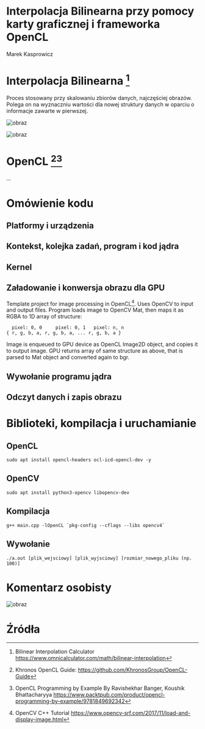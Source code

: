 # Interpolacja Bilinearna przy pomocy karty graficznej i frameworka OpenCL
Marek Kasprowicz

# Interpolacja Bilinearna [^1]

Proces stosowany przy skalowaniu zbiorów danych, najczęściej obrazów. Polega on na wyznaczniu wartości dla nowej struktury danych w oparciu o informacje zawarte w pierwszej. 

![obraz](https://user-images.githubusercontent.com/67783947/214377688-c7ffba05-5f7d-4443-bfb1-53f71f2a41e7.png)

![obraz](https://user-images.githubusercontent.com/67783947/214378363-b7889de7-4306-46a0-b8bd-8c7442ad65f6.png)


# OpenCL [^2][^3]
...

# Omówienie kodu

## Platformy i urządzenia

## Kontekst, kolejka zadań, program i kod jądra

## Kernel

## Załadowanie i konwersja obrazu dla GPU
Template project for image processing in OpenCL[^4]. Uses OpenCV to input and output files. 
Program loads image to OpenCV Mat, then maps it as RGBA to 1D array of structure:

```
  pixel: 0, 0     pixel: 0, 1   pixel: n, n
{ r, g, b, a, r, g, b, a, ... r, g, b, a }
```
Image is enqueued to GPU device as OpenCL Image2D object, and copies it to output image.
GPU returns array of same structure as above, that is parsed to Mat object and converted again to bgr.

## Wywołanie programu jądra

## Odczyt danych i zapis obrazu

# Biblioteki, kompilacja i uruchamianie

## OpenCL
```
sudo apt install opencl-headers ocl-icd-opencl-dev -y
```

## OpenCV
```
sudo apt install python3-opencv libopencv-dev 
```

## Kompilacja
```
g++ main.cpp -lOpenCL `pkg-config --cflags --libs opencv4`
```

## Wywołanie
```
./a.out [plik_wejsciowy] [plik_wyjsciowy] [rozmiar_nowego_pliku (np. 100)]
```

# Komentarz osobisty
![obraz](https://user-images.githubusercontent.com/67783947/214385523-95a341e2-3cbd-456c-84bf-f466d6a8860c.png)


# Źródła 

[^1]: Bilinear Interpolation Calculator https://www.omnicalculator.com/math/bilinear-interpolation
[^2]: Khronos OpenCL Guide: https://github.com/KhronosGroup/OpenCL-Guide
[^3]: OpenCL Programming by Example By Ravishekhar Banger, Koushik Bhattacharyya https://www.packtpub.com/product/opencl-programming-by-example/9781849692342
[^4]: OpenCV C++ Tutorial https://www.opencv-srf.com/2017/11/load-and-display-image.html
